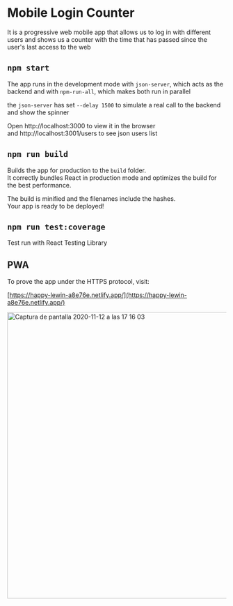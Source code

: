 # Mobile Login Counter

It is a progressive web mobile app that allows us to log in with different users and shows us a counter with the time that has passed since the user's last access to the web

## `npm start`

The app runs in the development mode with `json-server`, which acts as the backend and with `npm-run-all`, which makes both run in parallel

the `json-server` has set `--delay 1500` to simulate a real call to the backend and show the spinner

Open http://localhost:3000 to view it in the browser<br /> and http://localhost:3001/users to see json users list

## `npm run build`

Builds the app for production to the `build` folder.<br />
It correctly bundles React in production mode and optimizes the build for the best performance.

The build is minified and the filenames include the hashes.<br />
Your app is ready to be deployed!

## `npm run test:coverage`

Test run with React Testing Library

<!--img width="599" alt="Captura de pantalla 2020-11-12 a las 17 08 43" src="https://user-images.githubusercontent.com/6061416/98965035-d8f80b80-2509-11eb-9a0c-b3cc3cab2a6f.png"-->

## PWA

To prove the app under the HTTPS protocol, visit:

[https://happy-lewin-a8e76e.netlify.app/](https://happy-lewin-a8e76e.netlify.app/)

<img width="657" alt="Captura de pantalla 2020-11-12 a las 17 16 03" src="https://user-images.githubusercontent.com/6061416/98965817-c7fbca00-250a-11eb-82fd-ad1333271b5c.png">
